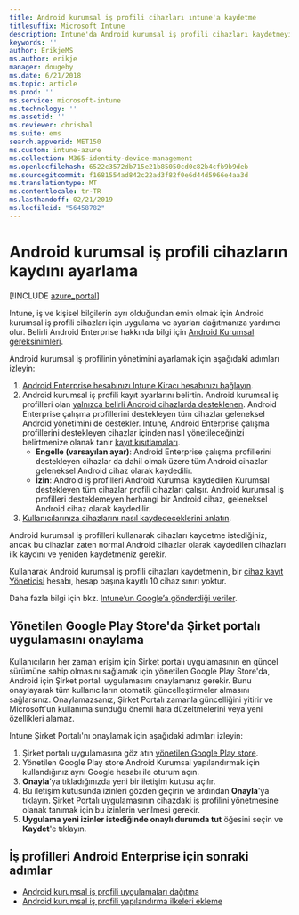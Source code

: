 ```yaml
---
title: Android kurumsal iş profili cihazları ıntune'a kaydetme
titlesuffix: Microsoft Intune
description: Intune'da Android kurumsal iş profili cihazları kaydetmeyi öğrenin.
keywords: ''
author: ErikjeMS
ms.author: erikje
manager: dougeby
ms.date: 6/21/2018
ms.topic: article
ms.prod: ''
ms.service: microsoft-intune
ms.technology: ''
ms.assetid: ''
ms.reviewer: chrisbal
ms.suite: ems
search.appverid: MET150
ms.custom: intune-azure
ms.collection: M365-identity-device-management
ms.openlocfilehash: 6522c3572db715e21b85050cd0c82b4cfb9b9deb
ms.sourcegitcommit: f1681554ad842c22ad3f82f0e6d44d5966e4aa3d
ms.translationtype: MT
ms.contentlocale: tr-TR
ms.lasthandoff: 02/21/2019
ms.locfileid: "56458782"
---
```

# <a name="set-up-enrollment-of-android-enterprise-work-profile-devices"></a>Android kurumsal iş profili cihazların kaydını ayarlama

[!INCLUDE [azure_portal](./includes/azure_portal.md)]

Intune, iş ve kişisel bilgilerin ayrı olduğundan emin olmak için Android kurumsal iş profili cihazları için uygulama ve ayarları dağıtmanıza yardımcı olur. Belirli Android Enterprise hakkında bilgi için [Android Kurumsal gereksinimleri](https://support.google.com/work/android/answer/6174145?hl=en&ref_topic=6151012).

Android kurumsal iş profilinin yönetimini ayarlamak için aşağıdaki adımları izleyin:

1. [Android Enterprise hesabınızı Intune Kiracı hesabınızı bağlayın](connect-intune-android-enterprise.md).
2. Android kurumsal iş profili kayıt ayarlarını belirtin. Android kurumsal iş profilleri olan [yalnızca belirli Android cihazlarda desteklenen](https://support.google.com/work/android/answer/6174145?hl=en&ref_topic=6151012%20style=%22target=new_window%22). Android Enterprise çalışma profillerini destekleyen tüm cihazlar geleneksel Android yönetimini de destekler. Intune, Android Enterprise çalışma profillerini destekleyen cihazlar içinden nasıl yönetileceğinizi belirtmenize olanak tanır [kayıt kısıtlamaları](enrollment-restrictions-set.md).
    - **Engelle (varsayılan ayar)**:  Android Enterprise çalışma profillerini destekleyen cihazlar da dahil olmak üzere tüm Android cihazlar geleneksel Android cihaz olarak kaydedilir.
    - **İzin**: Android iş profilleri Android Kurumsal kaydedilen Kurumsal destekleyen tüm cihazlar profili cihazları çalışır. Android kurumsal iş profilleri desteklemeyen herhangi bir Android cihaz, geleneksel Android cihaz olarak kaydedilir.
3. [Kullanıcılarınıza cihazlarını nasıl kaydedeceklerini anlatın](/intune-user-help/enroll-your-device-in-intune-android).


Android kurumsal iş profilleri kullanarak cihazları kaydetme istediğiniz, ancak bu cihazlar zaten normal Android cihazlar olarak kaydedilen cihazları ilk kaydını ve yeniden kaydetmeniz gerekir.

Kullanarak Android kurumsal iş profili cihazları kaydetmenin, bir [cihaz kayıt Yöneticisi](device-enrollment-manager-enroll.md) hesabı, hesap başına kayıtlı 10 cihaz sınırı yoktur.

Daha fazla bilgi için bkz. [Intune’un Google’a gönderdiği veriler](data-intune-sends-to-google.md).

## <a name="approve-the-company-portal-app-in-the-managed-google-play-store"></a>Yönetilen Google Play Store'da Şirket portalı uygulamasını onaylama

Kullanıcıların her zaman erişim için Şirket portalı uygulamasının en güncel sürümüne sahip olmasını sağlamak için yönetilen Google Play Store'da, Android için Şirket portalı uygulamasını onaylamanız gerekir. Bunu onaylayarak tüm kullanıcıların otomatik güncelleştirmeler almasını sağlarsınız. Onaylamazsanız, Şirket Portalı zamanla güncelliğini yitirir ve Microsoft'un kullanıma sunduğu önemli hata düzeltmelerini veya yeni özellikleri alamaz.

Intune Şirket Portalı'nı onaylamak için aşağıdaki adımları izleyin:

1.  Şirket portalı uygulamasına göz atın [yönetilen Google Play store](https://play.google.com/work/apps/details?id=com.microsoft.windowsintune.companyportal).
2.  Yönetilen Google Play store Android Kurumsal yapılandırmak için kullandığınız aynı Google hesabı ile oturum açın.
3.  **Onayla**’ya tıkladığınızda yeni bir iletişim kutusu açılır.
4.  Bu iletişim kutusunda izinleri gözden geçirin ve ardından **Onayla**'ya tıklayın. Şirket Portalı uygulamasının cihazdaki iş profilini yönetmesine olanak tanımak için bu izinlerin verilmesi gerekir.
5.  **Uygulama yeni izinler istediğinde onaylı durumda tut** öğesini seçin ve **Kaydet**'e tıklayın.

## <a name="next-steps-for-android-enterprise-work-profiles"></a>İş profilleri Android Enterprise için sonraki adımlar
- [Android kurumsal iş profili uygulamaları dağıtma](apps-add-android-for-work.md)
- [Android kurumsal iş profili yapılandırma ilkeleri ekleme](device-profiles.md)
